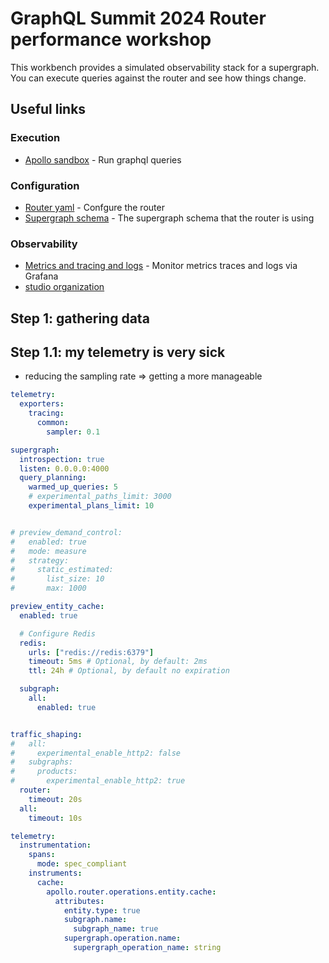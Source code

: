 # GraphQL Summit 2024 Router performance workshop

This workbench provides a simulated observability stack for a supergraph.
You can execute queries against the router and see how things change.

## Useful links

### Execution
* [Apollo sandbox](http://localhost:4000) - Run graphql queries

### Configuration
* [Router yaml](./router.yaml) - Confgure the router
* [Supergraph schema](./supergraph.graphql) - The supergraph schema that the router is using

### Observability
* [Metrics and tracing and logs](http://localhost:3000/d/router/router-dashboard?orgId=1) - Monitor metrics traces and logs via Grafana
* [studio organization](https://studio.apollographql.com/org/graphql-summit-performance-workshop/invite/033655ae-f17a-4a2b-b36a-5d0c81e0cc0b)

## Step 1: gathering data

## Step 1.1: my telemetry is very sick

* reducing the sampling rate
=> getting a more manageable

```yaml
telemetry:
  exporters:
    tracing:
      common:
        sampler: 0.1
```


```yaml
supergraph:
  introspection: true
  listen: 0.0.0.0:4000
  query_planning:
    warmed_up_queries: 5
    # experimental_paths_limit: 3000
    experimental_plans_limit: 10
```


```yaml

# preview_demand_control:
#   enabled: true
#   mode: measure
#   strategy:
#     static_estimated:
#       list_size: 10 
#       max: 1000 

preview_entity_cache:
  enabled: true

  # Configure Redis
  redis:
    urls: ["redis://redis:6379"]
    timeout: 5ms # Optional, by default: 2ms
    ttl: 24h # Optional, by default no expiration

  subgraph:
    all:
      enabled: true


traffic_shaping:
#   all:
#     experimental_enable_http2: false
#   subgraphs:
#     products:
#       experimental_enable_http2: true
  router:
    timeout: 20s
  all:
    timeout: 10s
```


```yaml
telemetry:
  instrumentation:
    spans:
      mode: spec_compliant
    instruments:
      cache:
        apollo.router.operations.entity.cache:
          attributes:
            entity.type: true
            subgraph.name:
              subgraph_name: true
            supergraph.operation.name:
              supergraph_operation_name: string
```